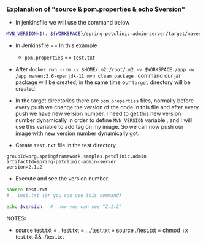 ### Explanation of "source & pom.properties & echo $version"

* In jenkinsfile we will use the command below

```bash
MVN_VERSION=$(. ${WORKSPACE}/spring-petclinic-admin-server/target/maven-archiver/pom.properties && echo $version)
```

* In Jenkinsfile           ==  In this example 
  - `pom.properties`       ==  `test.txt`


* After `docker run --rm -v $HOME/.m2:/root/.m2 -v $WORKSPACE:/app -w /app maven:3.6-openjdk-11 mvn clean package ` command our jar package will be created, in the same time our  `target` directory will be created. 

* In the target directories there are `pom.properties` files, normally before every push we change the version of the code in this file and after every push we have new version number. I need to get this new version number dynamically in order to define `MVN_VERSION` variable , and I will use this variable to add tag on my image. So we can now push our image with new version number dynamically got.

* Create `test.txt` file in the test directory

```text
groupId=org.springframework.samples.petclinic.admin
artifactId=spring-petclinic-admin-server
version=2.1.2
```

* Execute and see the version number.

```bash (pwd : test)
source test.txt
# . test.txt (or you can use this command)

echo $version   #  now you can see "2.1.2"
```

NOTES:
- source test.txt = . test.txt = . ./test.txt = source ./test.txt = chmod +x test.txt && ./test.txt
